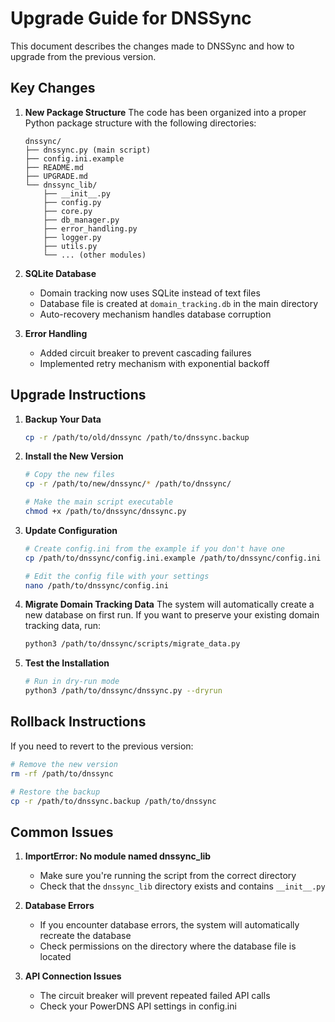 # Upgrade Guide for DNSSync

This document describes the changes made to DNSSync and how to upgrade from the previous version.

## Key Changes

1. **New Package Structure**
   The code has been organized into a proper Python package structure with the following directories:
   ```
   dnssync/
   ├── dnssync.py (main script)
   ├── config.ini.example
   ├── README.md
   ├── UPGRADE.md
   └── dnssync_lib/
       ├── __init__.py
       ├── config.py
       ├── core.py
       ├── db_manager.py
       ├── error_handling.py
       ├── logger.py
       ├── utils.py
       └── ... (other modules)
   ```

2. **SQLite Database**
   - Domain tracking now uses SQLite instead of text files
   - Database file is created at `domain_tracking.db` in the main directory
   - Auto-recovery mechanism handles database corruption

3. **Error Handling**
   - Added circuit breaker to prevent cascading failures
   - Implemented retry mechanism with exponential backoff

## Upgrade Instructions

1. **Backup Your Data**
   ```bash
   cp -r /path/to/old/dnssync /path/to/dnssync.backup
   ```

2. **Install the New Version**
   ```bash
   # Copy the new files
   cp -r /path/to/new/dnssync/* /path/to/dnssync/
   
   # Make the main script executable
   chmod +x /path/to/dnssync/dnssync.py
   ```

3. **Update Configuration**
   ```bash
   # Create config.ini from the example if you don't have one
   cp /path/to/dnssync/config.ini.example /path/to/dnssync/config.ini
   
   # Edit the config file with your settings
   nano /path/to/dnssync/config.ini
   ```

4. **Migrate Domain Tracking Data**
   The system will automatically create a new database on first run. If you want to preserve your existing domain tracking data, run:
   ```bash
   python3 /path/to/dnssync/scripts/migrate_data.py
   ```

5. **Test the Installation**
   ```bash
   # Run in dry-run mode
   python3 /path/to/dnssync/dnssync.py --dryrun
   ```

## Rollback Instructions

If you need to revert to the previous version:
   ```bash
   # Remove the new version
   rm -rf /path/to/dnssync
   
   # Restore the backup
   cp -r /path/to/dnssync.backup /path/to/dnssync
   ```

## Common Issues

1. **ImportError: No module named dnssync_lib**
   - Make sure you're running the script from the correct directory
   - Check that the `dnssync_lib` directory exists and contains `__init__.py`

2. **Database Errors**
   - If you encounter database errors, the system will automatically recreate the database
   - Check permissions on the directory where the database file is located

3. **API Connection Issues**
   - The circuit breaker will prevent repeated failed API calls
   - Check your PowerDNS API settings in config.ini